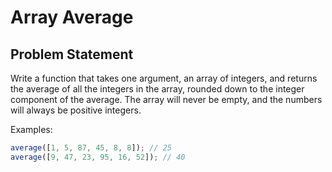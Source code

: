 # Array Average

## Problem Statement

Write a function that takes one argument, an array of integers, and returns the average of all the integers in the array, rounded down to the integer component of the average. The array will never be empty, and the numbers will always be positive integers.

Examples:

```js
average([1, 5, 87, 45, 8, 8]); // 25
average([9, 47, 23, 95, 16, 52]); // 40
```

